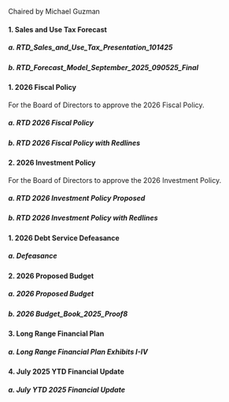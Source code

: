 Chaired by Michael Guzman

#### 1. Sales and Use Tax Forecast

##### a. RTD_Sales_and_Use_Tax_Presentation_101425

##### b. RTD_Forecast_Model_September_2025_090525_Final

#### 1. 2026 Fiscal Policy

For the Board of Directors to approve the 2026 Fiscal Policy.

##### a. RTD 2026 Fiscal Policy

##### b. RTD 2026 Fiscal Policy with Redlines

#### 2. 2026 Investment Policy

For the Board of Directors to approve the 2026 Investment Policy.

##### a. RTD 2026 Investment Policy Proposed

##### b. RTD 2026 Investment Policy with Redlines

#### 1. 2026 Debt Service Defeasance

##### a. Defeasance

#### 2. 2026 Proposed Budget

##### a. 2026 Proposed Budget

##### b. 2026 Budget_Book_2025_Proof8

#### 3. Long Range Financial Plan

##### a. Long Range Financial Plan Exhibits I-IV

#### 4. July 2025 YTD Financial Update

##### a. July YTD 2025 Financial Update